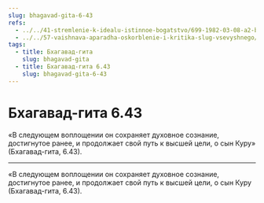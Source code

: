 ```yaml
---
slug: bhagavad-gita-6-43
refs:
  - ../../41-stremlenie-k-idealu-istinnoe-bogatstvo/699-1982-03-08-a2-b1-b7-budushhee-togo-kto-obrel-svyaz-s-gospodom-luchezarno.md
  - ../../57-vaishnava-aparadha-oskorblenie-i-kritika-slug-vsevyshnego/858-1983-05-09-c4-oskorblenie-vajshnava-i-duhovnoe-razvitie.md
tags:
  - title: Бхагавад-гита
    slug: bhagavad-gita
  - title: Бхагавад-гита 6.43
    slug: bhagavad-gita-6-43
---
```


# Бхагавад-гита 6.43

«В следующем воплощении он сохраняет духовное сознание, достигнутое ранее, и продолжает свой путь к высшей цели, о сын Куру» (Бхагавад-гита, 6.43).

---

«В следующем воплощении он сохраняет духовное сознание, достигнутое ранее, и продолжает свой путь к высшей цели, о сын Куру (Бхагавад-гита, 6.43).
